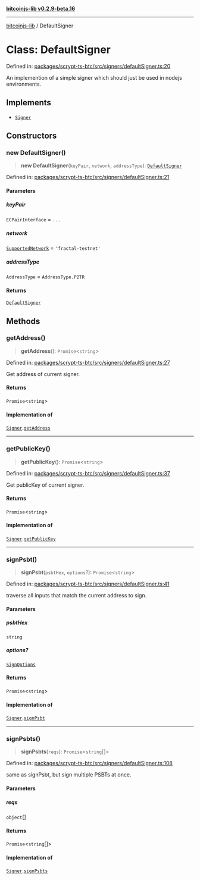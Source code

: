 [**bitcoinjs-lib v0.2.9-beta.16**](../README.md)

***

[bitcoinjs-lib](../README.md) / DefaultSigner

# Class: DefaultSigner

Defined in: [packages/scrypt-ts-btc/src/signers/defaultSigner.ts:20](https://github.com/sCrypt-Inc/scrypt-btc-mono/blob/7d2760b2d3565565fcb011792878d3764e0701be/packages/scrypt-ts-btc/src/signers/defaultSigner.ts#L20)

An implemention of a simple signer which should just be used in nodejs environments.

## Implements

- [`Signer`](../interfaces/Signer.md)

## Constructors

### new DefaultSigner()

> **new DefaultSigner**(`keyPair`, `network`, `addressType`): [`DefaultSigner`](DefaultSigner.md)

Defined in: [packages/scrypt-ts-btc/src/signers/defaultSigner.ts:21](https://github.com/sCrypt-Inc/scrypt-btc-mono/blob/7d2760b2d3565565fcb011792878d3764e0701be/packages/scrypt-ts-btc/src/signers/defaultSigner.ts#L21)

#### Parameters

##### keyPair

`ECPairInterface` = `...`

##### network

[`SupportedNetwork`](../type-aliases/SupportedNetwork.md) = `'fractal-testnet'`

##### addressType

`AddressType` = `AddressType.P2TR`

#### Returns

[`DefaultSigner`](DefaultSigner.md)

## Methods

### getAddress()

> **getAddress**(): `Promise`\<`string`\>

Defined in: [packages/scrypt-ts-btc/src/signers/defaultSigner.ts:27](https://github.com/sCrypt-Inc/scrypt-btc-mono/blob/7d2760b2d3565565fcb011792878d3764e0701be/packages/scrypt-ts-btc/src/signers/defaultSigner.ts#L27)

Get address of current signer.

#### Returns

`Promise`\<`string`\>

#### Implementation of

[`Signer`](../interfaces/Signer.md).[`getAddress`](../interfaces/Signer.md#getaddress)

***

### getPublicKey()

> **getPublicKey**(): `Promise`\<`string`\>

Defined in: [packages/scrypt-ts-btc/src/signers/defaultSigner.ts:37](https://github.com/sCrypt-Inc/scrypt-btc-mono/blob/7d2760b2d3565565fcb011792878d3764e0701be/packages/scrypt-ts-btc/src/signers/defaultSigner.ts#L37)

Get publicKey of current signer.

#### Returns

`Promise`\<`string`\>

#### Implementation of

[`Signer`](../interfaces/Signer.md).[`getPublicKey`](../interfaces/Signer.md#getpublickey)

***

### signPsbt()

> **signPsbt**(`psbtHex`, `options`?): `Promise`\<`string`\>

Defined in: [packages/scrypt-ts-btc/src/signers/defaultSigner.ts:41](https://github.com/sCrypt-Inc/scrypt-btc-mono/blob/7d2760b2d3565565fcb011792878d3764e0701be/packages/scrypt-ts-btc/src/signers/defaultSigner.ts#L41)

traverse all inputs that match the current address to sign.

#### Parameters

##### psbtHex

`string`

##### options?

[`SignOptions`](../interfaces/SignOptions.md)

#### Returns

`Promise`\<`string`\>

#### Implementation of

[`Signer`](../interfaces/Signer.md).[`signPsbt`](../interfaces/Signer.md#signpsbt)

***

### signPsbts()

> **signPsbts**(`reqs`): `Promise`\<`string`[]\>

Defined in: [packages/scrypt-ts-btc/src/signers/defaultSigner.ts:108](https://github.com/sCrypt-Inc/scrypt-btc-mono/blob/7d2760b2d3565565fcb011792878d3764e0701be/packages/scrypt-ts-btc/src/signers/defaultSigner.ts#L108)

same as signPsbt, but sign multiple PSBTs at once.

#### Parameters

##### reqs

`object`[]

#### Returns

`Promise`\<`string`[]\>

#### Implementation of

[`Signer`](../interfaces/Signer.md).[`signPsbts`](../interfaces/Signer.md#signpsbts)
